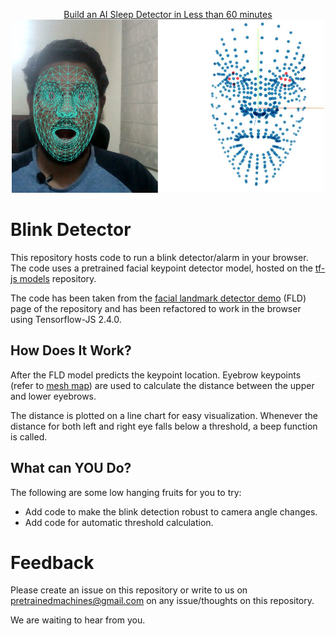 <p align="center">
 <a href = "https://www.youtube.com/watch?v=c8OEpGYkCFs">Build an AI Sleep Detector in Less than 60 minutes</a>
 <img src="./blink-detector.jpg" width="500"> 
</p>


# Blink Detector

This repository hosts code to run a blink detector/alarm in your browser. The code uses a pretrained facial keypoint detector model, hosted on the [tf-js models](https://github.com/tensorflow/tfjs-models) repository. 

The code has been taken from the [facial landmark detector demo](https://github.com/tensorflow/tfjs-models/tree/master/face-landmarks-detection/demo) (FLD) page of the repository and has been refactored to work in the browser using Tensorflow-JS 2.4.0. 

## How Does It Work?

After the FLD model predicts the keypoint location. Eyebrow keypoints (refer to [mesh map](./mesh_map.jpg)) are used to calculate the distance between the upper and lower eyebrows.

The distance is plotted on a line chart for easy visualization. Whenever the distance for both left and right eye falls below a threshold, a beep function is called.

## What can YOU Do?

The following are some low hanging fruits for you to try:

- Add code to make the blink detection robust to camera angle changes.
- Add code for automatic threshold calculation.

# Feedback

Please create an issue on this repository or write to us on pretrainedmachines@gmail.com on any issue/thoughts on this repository. 

We are waiting to hear from you.